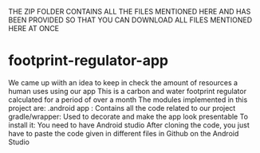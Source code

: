 THE ZIP FOLDER  CONTAINS ALL THE FILES MENTIONED HERE AND HAS BEEN PROVIDED SO THAT YOU CAN DOWNLOAD
ALL FILES MENTIONED HERE AT ONCE

# footprint-regulator-app
We came up wiith an idea to keep in check the amount of resources a human uses using our app
This is a carbon and water footprint regulator calculated for a period of over a month 
The modules implemented in this project are: 
.android app : Contains all the code related to our project
gradle/wrapper: Used to decorate and make the app look presentable To install it:
You need to have Android studio
After cloning the code, you just have to paste the code given in different files in Github on the Android Studio 

